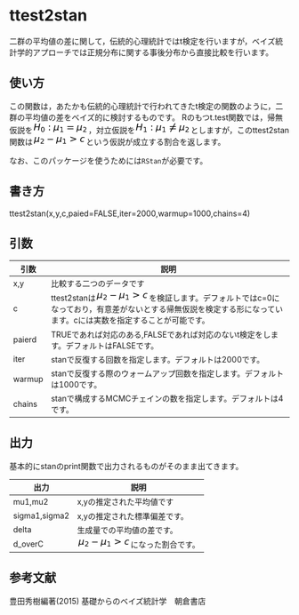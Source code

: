 # ttest2stan
二群の平均値の差に関して，伝統的心理統計ではt検定を行いますが，ベイズ統計学的アプローチでは正規分布に関する事後分布から直接比較を行います。　

## 使い方
この関数は，あたかも伝統的心理統計で行われてきたt検定の関数のように，二群の平均値の差をベイズ的に検討するものです。
Rのもつt.test関数では，帰無仮説を![img](H0.png)，対立仮説を![img](H1.png)としますが，このttest2stan関数は![img](H2.png)という仮説が成立する割合を返します。

なお、このパッケージを使うためには`RStan`が必要です。

## 書き方
ttest2stan(x,y,c,paied=FALSE,iter=2000,warmup=1000,chains=4)


## 引数

引数 | 説明
---- | -------------
x,y  | 比較する二つのデータです
c    | ttest2stanは![img](H2.png)を検証します。デフォルトではc=0になっており，有意差がないとする帰無仮説を検定する形になっています。cには実数を指定することが可能です。
paierd | TRUEであれば対応のある,FALSEであれば対応のないt検定をします。デフォルトはFALSEです。
iter | stanで反復する回数を指定します。デフォルトは2000です。
warmup | stanで反復する際のウォームアップ回数を指定します。デフォルトは1000です。
chains | stanで構成するMCMCチェインの数を指定します。デフォルトは4です。

## 出力

基本的にstanのprint関数で出力されるものがそのまま出てきます。

出力 | 説明
---- | -------------
mu1,mu2 | x,yの推定された平均値です
sigma1,sigma2 | x,yの推定された標準偏差です。
delta | 生成量での平均値の差です。
d_overC | ![img](H2.png)になった割合です。

## 参考文献
豊田秀樹編著(2015) 基礎からのベイズ統計学　朝倉書店

